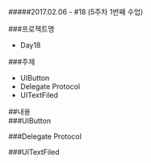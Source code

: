 #####2017.02.06 -  #18 (5주차 1번째 수업)

###프로젝트명
- Day18  

###주제  
- UIButton
- Delegate Protocol
- UITextFiled



##내용  
###UIButton


###Delegate Protocol


###UITextFiled



